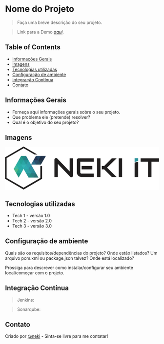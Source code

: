 <!-- Coloque aqui o nome do projeto como ele é conhecido internamente e pelos clientes -->

# Nome do Projeto 

> Faça uma breve descrição do seu projeto.

> Link para a Demo [_aqui_](https://www.neki.com.br). <!-- Se você tem o projeto hospedado em algum lugar, inclua o link aqui. -->

## Table of Contents
* [Informações Gerais](#informações-gerais)
* [	Imagens](#imagens)
* [Tecnologias utilizadas](#tecnologias-utilizadas)
* [Configuração de ambiente](#configuração-de-ambiente)
* [Integração Contínua](#integração-contínua)
* [Contato](#contato)

## Informações Gerais
- Forneça aqui informações gerais sobre o seu projeto.
- Que problema ele (pretende) resolver?
- Qual é o objetivo do seu projeto?
<!-- Você não precisa responder a todas as perguntas - apenas as relevantes para o seu projeto. -->

## Imagens
![Exemplo de captuira de tela](./docs/images/neki-logo-oficial-colorido.png)
<!-- Se você tiver capturas de tela que gostaria de compartilhar, inclua-as aqui. -->

## Tecnologias utilizadas
- Tech 1 - versão 1.0
- Tech 2 - versão 2.0
- Tech 3 - versão 3.0


## Configuração de ambiente
Quais são os requisitos/dependências do projeto? Onde estão listados? Um arquivo pom.xml ou package.json talvez? Onde está localizado?

Prossiga para descrever como instalar/configurar seu ambiente local/começar com o projeto.


## Integração Contínua

> Jenkins: <!-- URL do projeto no Jenkins --> 

> Sonarqube: <!-- URL do projeto no sonarqube -->  

## Contato
Criado por [@neki](https://www.neki.com.br) - Sinta-se livre para me contatar!
